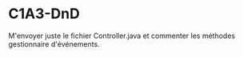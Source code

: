 # C1A3-DnD
M'envoyer juste le fichier Controller.java et commenter les méthodes gestionnaire d'événements.
